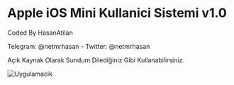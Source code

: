 # Apple iOS Mini Kullanici Sistemi v1.0
<p> Coded By HasanAtilan
<p> Telegram: @netmrhasan - Twitter: @netmrhasan
<p> Açık Kaynak Olarak Sundum Dilediğiniz Gibi Kullanabilirsiniz.

![Uygulamacik](https://resmim.net/f/AETdRw.png?nocache)
